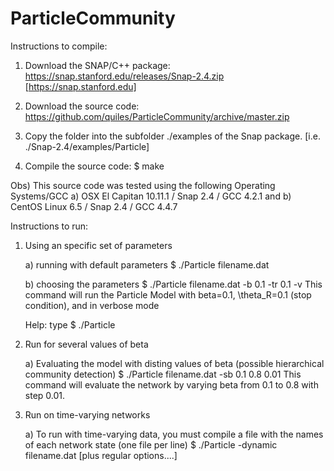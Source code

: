 # ParticleCommunity

Instructions to compile:

   1) Download the SNAP/C++ package: https://snap.stanford.edu/releases/Snap-2.4.zip
          [https://snap.stanford.edu] 

   2) Download the source code: https://github.com/quiles/ParticleCommunity/archive/master.zip

   3) Copy the folder into the subfolder ./examples of the Snap package.
          [i.e. ./Snap-2.4/examples/Particle]
   4) Compile the source code: $ make

   Obs) This source code was tested using the following Operating Systems/GCC
      a) OSX El Capitan 10.11.1 / Snap 2.4 / GCC 4.2.1 and
      b) CentOS Linux 6.5 / Snap 2.4 / GCC 4.4.7 

Instructions to run:

1) Using an specific set of parameters

    a) running with default parameters
         $ ./Particle filename.dat 

    b) choosing the parameters
         $ ./Particle filename.dat -b 0.1 -tr 0.1 -v
         This command will run the Particle Model with beta=0.1, \theta_R=0.1 (stop condition), and in verbose mode       

    Help: type $ ./Particle


2) Run for several values of beta

    a) Evaluating the model with disting values of beta (possible hierarchical community detection)
         $ ./Particle filename.dat -sb 0.1 0.8 0.01
         This command will evaluate the network by varying beta from 0.1 to 0.8 with step 0.01. 


3) Run on time-varying networks

    a) To run with time-varying data, you must compile a file with the names of each network state (one file per line)
         $ ./Particle -dynamic filename.dat [plus regular options....]


